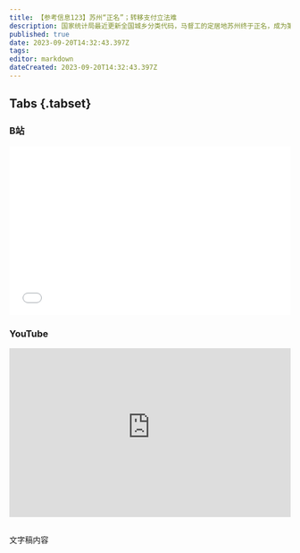 ```yaml
---
title: 【参考信息123】苏州“正名”；转移支付立法难
description: 国家统计局最近更新全国城乡分类代码，马督工的定居地苏州终于正名，成为第22个超大特大城市。国家今给了超大特大城市不少政策，调整后，一些城市会升级，享受到政策尤其是房地产政策红利。近年网上常有“多个省市收不抵支”“几省几市养全国”的说法，这类观点似是而非，不应停留在这个层面，背后也有财政转移支付立法20年的艰难探索。最近有两艘运粮船进入乌克兰，一艘装载3000吨小麦后起航，是黑海粮食协议到期后乌克兰首次通过新航线出口粮食。
published: true
date: 2023-09-20T14:32:43.397Z
tags: 
editor: markdown
dateCreated: 2023-09-20T14:32:43.397Z
---
```


## Tabs {.tabset}
### B站
<div style="position: relative; padding: 30% 45%;">
<iframe style="position: absolute; width: 100%; height: 100%; left: 0; top: 0;" src="//player.bilibili.com/player.html?&bvid=BV1b8411v7Gb&page=1&as_wide=1&high_quality=1&danmaku=1&autoplay=0" scrolling="no" border="0" frameborder="no" framespacing="0" allowfullscreen="true"></iframe>
</div>

### YouTube
<div style="position: relative; padding: 30% 45%;">
<iframe style="position: absolute; top: 0; left: 0; width: 100%; height: 100%;" src="https://www.youtube-nocookie.com/embed/YouTubeVID" title="YouTube video player" frameborder="0" allow="accelerometer; autoplay; clipboard-write; encrypted-media; gyroscope; picture-in-picture" allowfullscreen></iframe>
</div>

## 

文字稿内容
